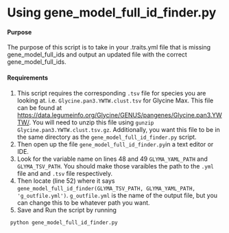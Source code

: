 # Using gene_model_full_id_finder.py

#### Purpose
The purpose of this script is to take in your .traits.yml file that is missing gene_model_full_ids and output an updated file with the correct gene_model_full_ids.

#### Requirements
1. This script requires the corresponding `.tsv` file for species you are looking at. i.e. `Glycine.pan3.YWTW.clust.tsv` for Glycine Max. This file can be found at https://data.legumeinfo.org/Glycine/GENUS/pangenes/Glycine.pan3.YWTW/. You will need to unzip this file using `gunzip Glycine.pan3.YWTW.clust.tsv.gz`. Additionally, you want this file to be in the same directory as the `gene_model_full_id_finder.py` script.
2. Then open up the file `gene_model_full_id_finder.py`in a text editor or IDE.
3. Look for the variable name on lines 48 and 49 `GLYMA_YAML_PATH` and `GLYMA_TSV_PATH`. You should make those varaibles the path to the `.yml` file and and `.tsv` file respectively.
4. Then locate (line 52) where it says `gene_model_full_id_finder(GLYMA_TSV_PATH, GLYMA_YAML_PATH, 'g_outfile.yml')`. `g_outfile.yml` is the name of the output file, but you can change this to be whatever path you want.
5. Save and Run the script by running 

```bsh
 python gene_model_full_id_finder.py
```
